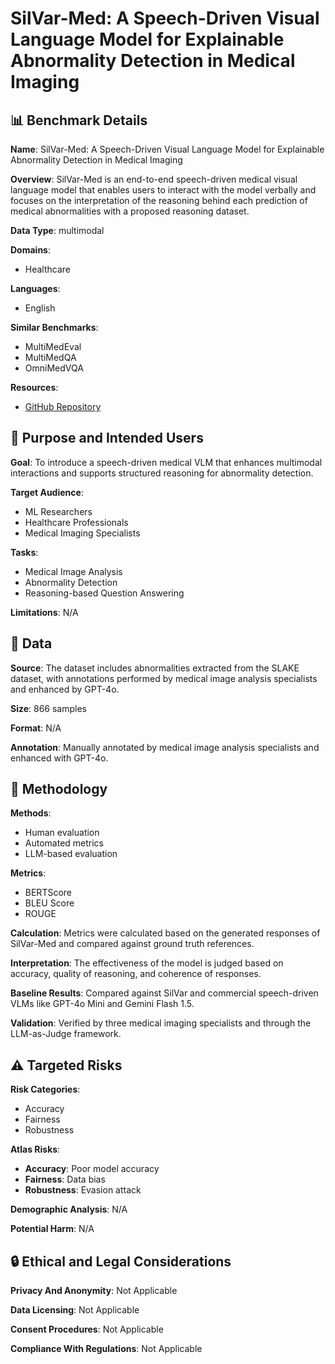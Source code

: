 # SilVar-Med: A Speech-Driven Visual Language Model for Explainable Abnormality Detection in Medical Imaging

## 📊 Benchmark Details

**Name**: SilVar-Med: A Speech-Driven Visual Language Model for Explainable Abnormality Detection in Medical Imaging

**Overview**: SilVar-Med is an end-to-end speech-driven medical visual language model that enables users to interact with the model verbally and focuses on the interpretation of the reasoning behind each prediction of medical abnormalities with a proposed reasoning dataset.

**Data Type**: multimodal

**Domains**:
- Healthcare

**Languages**:
- English

**Similar Benchmarks**:
- MultiMedEval
- MultiMedQA
- OmniMedVQA

**Resources**:
- [GitHub Repository](https://github.com/user/repo)

## 🎯 Purpose and Intended Users

**Goal**: To introduce a speech-driven medical VLM that enhances multimodal interactions and supports structured reasoning for abnormality detection.

**Target Audience**:
- ML Researchers
- Healthcare Professionals
- Medical Imaging Specialists

**Tasks**:
- Medical Image Analysis
- Abnormality Detection
- Reasoning-based Question Answering

**Limitations**: N/A

## 💾 Data

**Source**: The dataset includes abnormalities extracted from the SLAKE dataset, with annotations performed by medical image analysis specialists and enhanced by GPT-4o.

**Size**: 866 samples

**Format**: N/A

**Annotation**: Manually annotated by medical image analysis specialists and enhanced with GPT-4o.

## 🔬 Methodology

**Methods**:
- Human evaluation
- Automated metrics
- LLM-based evaluation

**Metrics**:
- BERTScore
- BLEU Score
- ROUGE

**Calculation**: Metrics were calculated based on the generated responses of SilVar-Med and compared against ground truth references.

**Interpretation**: The effectiveness of the model is judged based on accuracy, quality of reasoning, and coherence of responses.

**Baseline Results**: Compared against SilVar and commercial speech-driven VLMs like GPT-4o Mini and Gemini Flash 1.5.

**Validation**: Verified by three medical imaging specialists and through the LLM-as-Judge framework.

## ⚠️ Targeted Risks

**Risk Categories**:
- Accuracy
- Fairness
- Robustness

**Atlas Risks**:
- **Accuracy**: Poor model accuracy
- **Fairness**: Data bias
- **Robustness**: Evasion attack

**Demographic Analysis**: N/A

**Potential Harm**: N/A

## 🔒 Ethical and Legal Considerations

**Privacy And Anonymity**: Not Applicable

**Data Licensing**: Not Applicable

**Consent Procedures**: Not Applicable

**Compliance With Regulations**: Not Applicable
